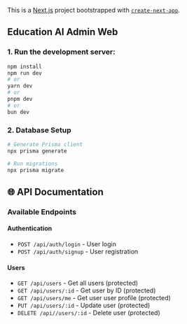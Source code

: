 This is a [Next.js](https://nextjs.org) project bootstrapped with [`create-next-app`](https://nextjs.org/docs/app/api-reference/cli/create-next-app).

## Education AI Admin Web

### 1. Run the development server:

```bash
npm install
npm run dev
# or
yarn dev
# or
pnpm dev
# or
bun dev
```

### 2. Database Setup
```bash
# Generate Prisma client
npx prisma generate

# Run migrations
npx prisma migrate 
```

## 🌐 API Documentation
### Available Endpoints

#### Authentication
- `POST /api/auth/login` - User login
- `POST /api/auth/signup` - User registration

#### Users
- `GET /api/users` - Get all users (protected)
- `GET /api/users/:id` - Get user by ID (protected)
- `GET /api/users/me` - Get user user profile (protected)
- `PUT /api/users/:id` - Update user (protected)
- `DELETE /api//users/:id` - Delete user (protected)